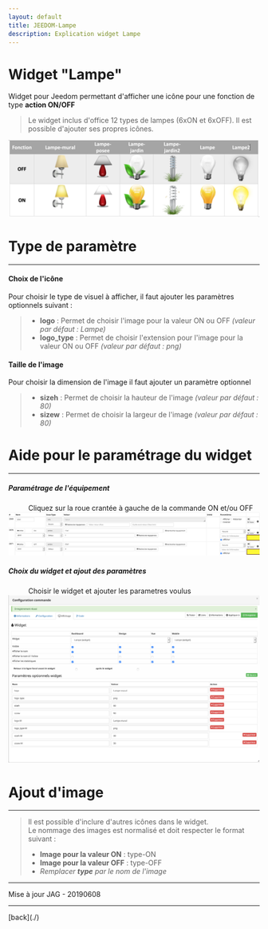 ```yaml
---
layout: default
title: JEEDOM-Lampe
description: Explication widget Lampe
---
```


# Widget "Lampe" 

Widget pour Jeedom permettant d'afficher une icône pour une fonction de type <b>action ON/OFF</b>
    <blockquote>
    Le widget inclus d'office 12 types de lampes (6xON et 6xOFF). Il est possible d'ajouter ses propres icônes.
    </blockquote>
    <p><img src="Img/JEEDOM-Lampe--mobile-Visuel.png" alt="Visuels" /></p>

<h1 id="Type de paramètre">Type de paramètre</h1>
<hr />
<h4 id="Logo">Choix de l'icône</h4>
Pour choisir le type de visuel à afficher, il faut ajouter les paramètres optionnels suivant :
    <blockquote>
        <ul>
            <li><b>logo</b> : Permet de choisir l'image pour la valeur ON ou OFF <i>(valeur par défaut : Lampe)</i></li>
            <li><b>logo_type</b> : Permet de choisir l'extension pour l'image pour la valeur ON ou OFF <i>(valeur par défaut : png)</i></li>
        </ul>
    </blockquote>

<h4 id="TaIlle">Taille de l'image</h4>
Pour choisir la dimension de l'image il faut ajouter un paramètre optionnel<br/>
    <blockquote>
        <ul>
            <li><b>sizeh</b> : Permet de choisir la hauteur de l'image <i>(valeur par défaut : 80)</i></li>
            <li><b>sizew</b> : Permet de choisir la largeur de l'image <i>(valeur par défaut : 80)</i></li>
        </ul>
    </blockquote>

<h1 id="Aide Paramétrage">Aide pour le paramétrage du widget</h1>
<hr />
<h5 id="header-5">Paramétrage de l'équipement</h5>
    <dl>
        <dd>Cliquez sur la roue crantée à gauche de la commande ON et/ou OFF</dd>
        <img src="Img/JEEDOM-Lampe--mobile-Acces.png" alt="Access"/>
    </dl>

<h5 id="header-5">Choix du widget et ajout des paramètres</h5>
    <dl>
        <dd>Choisir le widget et ajouter les parametres voulus</dd>
            <img src="Img/JEEDOM-Lampe--mobile-Configuration.png" alt="Configuration"/>
    </dl>
    
<h1 id="Add img">Ajout d'image</h1>
<hr />
    <blockquote>
        Il est possible d'inclure d'autres icônes dans le widget.<br/>
        Le nommage des images est normalisé et doit respecter le format suivant :
        <ul>
            <li><b>Image pour la valeur ON</b> : type-ON</li>
            <li><b>Image pour la valeur OFF</b> : type-OFF</li>
            <li><i>Remplacer <b>type</b> par le nom de l'image</i></li>
        </ul>
    </blockquote>

<hr />
    <dl>
        <dt>Mise à jour JAG - 20190608</dt>
    </dl>
<hr />
[back](./)